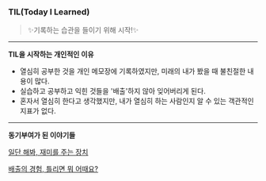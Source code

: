 ### TIL(Today I Learned)


> ✨기록하는 습관을 들이기 위해 시작!✨

----
**TIL을 시작하는 개인적인 이유**

- 열심히 공부한 것을 개인 메모장에 기록하였지만, 미래의 내가 봤을 때 불친절한 내용이 많다.
- 실습하고 공부하고 익힌 것들을 '배출'하지 않아 잊어버리게 된다.
- 혼자서 열심히 한다고 생각했지만, 내가 열심히 하는 사람인지 알 수 있는 객관적인 지표가 없다.

---
**동기부여가 된 이야기들**

[일단 해봐, 재미를 주는 장치](https://jojoldu.tistory.com/402)

[배출의 경험, 틀리면 뭐 어때요?](https://jbee.io/essay/how_do_i_study_2/)